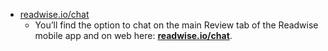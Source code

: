 - [readwise.io/chat](https://readwise.io/chat)
	- You’ll find the option to chat on the main Review tab of the Readwise mobile app and on web here: **[readwise.io/chat](https://readwise.io/chat)**.